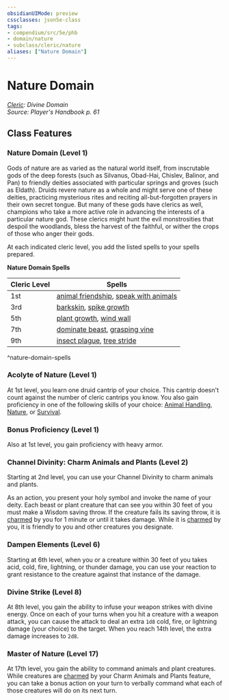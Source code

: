 ```yaml
---
obsidianUIMode: preview
cssclasses: json5e-class
tags:
- compendium/src/5e/phb
- domain/nature
- subclass/cleric/nature
aliases: ["Nature Domain"]
---
```

# Nature Domain
*[Cleric](cleric.md): Divine Domain*  
*Source: Player's Handbook p. 61*  


## Class Features

### Nature Domain (Level 1)

Gods of nature are as varied as the natural world itself, from inscrutable gods of the deep forests (such as Silvanus, Obad-Hai, Chislev, Balinor, and Pan) to friendly deities associated with particular springs and groves (such as Eldath). Druids revere nature as a whole and might serve one of these deities, practicing mysterious rites and reciting all-but-forgotten prayers in their own secret tongue. But many of these gods have clerics as well, champions who take a more active role in advancing the interests of a particular nature god. These clerics might hunt the evil monstrosities that despoil the woodlands, bless the harvest of the faithful, or wither the crops of those who anger their gods.

At each indicated cleric level, you add the listed spells to your spells prepared.

**Nature Domain Spells**

| Cleric Level | Spells |
|--------------|--------|
| 1st | [animal friendship](compendium/spells/animal-friendship.md), [speak with animals](compendium/spells/speak-with-animals.md) |
| 3rd | [barkskin](compendium/spells/barkskin.md), [spike growth](compendium/spells/spike-growth.md) |
| 5th | [plant growth](compendium/spells/plant-growth.md), [wind wall](compendium/spells/wind-wall.md) |
| 7th | [dominate beast](compendium/spells/dominate-beast.md), [grasping vine](compendium/spells/grasping-vine.md) |
| 9th | [insect plague](compendium/spells/insect-plague.md), [tree stride](compendium/spells/tree-stride.md) |
^nature-domain-spells

### Acolyte of Nature (Level 1)

At 1st level, you learn one druid cantrip of your choice. This cantrip doesn't count against the number of cleric cantrips you know. You also gain proficiency in one of the following skills of your choice: [Animal Handling](rules/skills.md#Animal%20Handling), [Nature](rules/skills.md#Nature), or [Survival](rules/skills.md#Survival).

### Bonus Proficiency (Level 1)

Also at 1st level, you gain proficiency with heavy armor.

### Channel Divinity: Charm Animals and Plants (Level 2)

Starting at 2nd level, you can use your Channel Divinity to charm animals and plants.

As an action, you present your holy symbol and invoke the name of your deity. Each beast or plant creature that can see you within 30 feet of you must make a Wisdom saving throw. If the creature fails its saving throw, it is [charmed](rules/conditions.md#charmed) by you for 1 minute or until it takes damage. While it is [charmed](rules/conditions.md#charmed) by you, it is friendly to you and other creatures you designate.

### Dampen Elements (Level 6)

Starting at 6th level, when you or a creature within 30 feet of you takes acid, cold, fire, lightning, or thunder damage, you can use your reaction to grant resistance to the creature against that instance of the damage.

### Divine Strike (Level 8)

At 8th level, you gain the ability to infuse your weapon strikes with divine energy. Once on each of your turns when you hit a creature with a weapon attack, you can cause the attack to deal an extra `1d8` cold, fire, or lightning damage (your choice) to the target. When you reach 14th level, the extra damage increases to `2d8`.

### Master of Nature (Level 17)

At 17th level, you gain the ability to command animals and plant creatures. While creatures are [charmed](rules/conditions.md#charmed) by your Charm Animals and Plants feature, you can take a bonus action on your turn to verbally command what each of those creatures will do on its next turn.